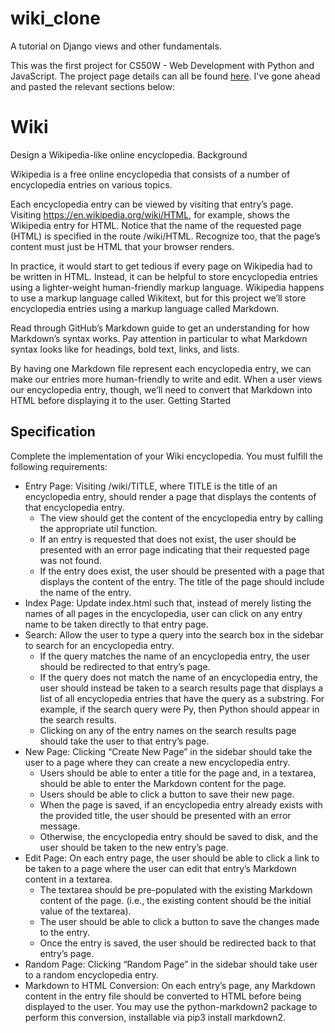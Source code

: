 # wiki_clone
A tutorial on Django views and other fundamentals. 

This was the first project for CS50W - Web Development with Python and JavaScript. The project page details can all be found [here](https://cs50.harvard.edu/web/2020/projects/1/wiki/).
I've gone ahead and pasted the relevant sections below:

<h1>Wiki</h1>

Design a Wikipedia-like online encyclopedia.
Background

Wikipedia is a free online encyclopedia that consists of a number of encyclopedia entries on various topics.

Each encyclopedia entry can be viewed by visiting that entry’s page. Visiting https://en.wikipedia.org/wiki/HTML, for example, shows the Wikipedia entry for HTML. Notice that the name of the requested page (HTML) is specified in the route /wiki/HTML. Recognize too, that the page’s content must just be HTML that your browser renders.

In practice, it would start to get tedious if every page on Wikipedia had to be written in HTML. Instead, it can be helpful to store encyclopedia entries using a lighter-weight human-friendly markup language. Wikipedia happens to use a markup language called Wikitext, but for this project we’ll store encyclopedia entries using a markup language called Markdown.

Read through GitHub’s Markdown guide to get an understanding for how Markdown’s syntax works. Pay attention in particular to what Markdown syntax looks like for headings, bold text, links, and lists.

By having one Markdown file represent each encyclopedia entry, we can make our entries more human-friendly to write and edit. When a user views our encyclopedia entry, though, we’ll need to convert that Markdown into HTML before displaying it to the user.
Getting Started


<h2>Specification</h2>
Complete the implementation of your Wiki encyclopedia. You must fulfill the following requirements:

   - Entry Page: Visiting /wiki/TITLE, where TITLE is the title of an encyclopedia entry, should render a page that displays the contents of that encyclopedia entry.
        - The view should get the content of the encyclopedia entry by calling the appropriate util function.
        - If an entry is requested that does not exist, the user should be presented with an error page indicating that their requested page was not found.
        - If the entry does exist, the user should be presented with a page that displays the content of the entry. The title of the page should include the name of the entry.
   - Index Page: Update index.html such that, instead of merely listing the names of all pages in the encyclopedia, user can click on any entry name to be taken directly to that entry page.
   -  Search: Allow the user to type a query into the search box in the sidebar to search for an encyclopedia entry.
        - If the query matches the name of an encyclopedia entry, the user should be redirected to that entry’s page.
        - If the query does not match the name of an encyclopedia entry, the user should instead be taken to a search results page that displays a list of all encyclopedia entries that have the query as a substring. For example, if the search query were Py, then Python should appear in the search results.
        - Clicking on any of the entry names on the search results page should take the user to that entry’s page.
   - New Page: Clicking “Create New Page” in the sidebar should take the user to a page where they can create a new encyclopedia entry.
        - Users should be able to enter a title for the page and, in a textarea, should be able to enter the Markdown content for the page.
        - Users should be able to click a button to save their new page.
        - When the page is saved, if an encyclopedia entry already exists with the provided title, the user should be presented with an error message.
        - Otherwise, the encyclopedia entry should be saved to disk, and the user should be taken to the new entry’s page.
   - Edit Page: On each entry page, the user should be able to click a link to be taken to a page where the user can edit that entry’s Markdown content in a textarea.
        - The textarea should be pre-populated with the existing Markdown content of the page. (i.e., the existing content should be the initial value of the textarea).
        - The user should be able to click a button to save the changes made to the entry.
        - Once the entry is saved, the user should be redirected back to that entry’s page.
   - Random Page: Clicking “Random Page” in the sidebar should take user to a random encyclopedia entry.
   - Markdown to HTML Conversion: On each entry’s page, any Markdown content in the entry file should be converted to HTML before being displayed to the user. You may use the python-markdown2 package to perform this conversion, installable via pip3 install markdown2.
   
